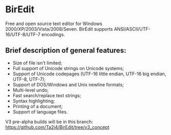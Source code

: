 # BirEdit
Free and open source text editor for Windows 2000/XP/2003/Vista/2008/Seven. BirEdit supports ANSI/ASCII/UTF-16/UTF-8/UTF-7 encodings.

## Brief description of general features:
- Size of file isn't limited;
- Full support of Unicode strings on Unicode systems;
- Support of Unicode codepages (UTF-16 little endian, UTF-16 big endian, UTF-8, UTF-7);
- Support of DOS/Windows and Unix newline formats;
- Multi-level undo;
- Fast search/replace text strings;
- Syntax highlighting;
- Printing of a document;
- Support of language files.

V3 pre-alpha builds will be in this branch: https://github.com/Ta2i4/BirEdit/tree/v3_concept

